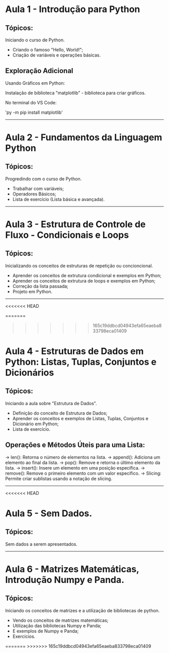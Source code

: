 <h1>Aula 1 - Introdução para Python</h1>

<h2>Tópicos:</h2>

Iniciando o curso de Python.

<ul>
    <li>Criando o famoso "Hello, World!";</li>
    <li>Criação de variáveis e operações básicas.</li>
</ul>

<h2>Exploração Adicional</h2>

Usando Gráficos em Python:

Instalação de biblioteca "matplotlib" - biblioteca para criar gráficos.

No terminal do VS Code:

'py -m pip install matplotlib'


<hr>
<h1>Aula 2 - Fundamentos da Linguagem Python</h1>

<h2>Tópicos:</h2>

Progredindo com o curso de Python.

<ul>
    <li>Trabalhar com variáveis;</li>
    <li>Operadores Básicos;</li>
    <li>Lista de exercício (Lista básica e avançada).</li>
</ul>

<hr>
<h1>Aula 3 - Estrutura de Controle de Fluxo - Condicionais e Loops</h1>

<h2>Tópicos:</h2>

Inicializando os conceitos de estruturas de repetição ou concioncional.

<ul>
    <li>Aprender os conceitos de extrutura condicional e exemplos em Python;</li>
    <li>Aprender os conceitos de extrutura de loops e exemplos em Python;</li>
    <li>Correção da lista passada;</li>
    <li>Projeto em Python.</li>
</ul>

<hr>
<<<<<<< HEAD

=======
>>>>>>> 165c19ddbcd04943efa65eaeba833798eca01409
<h1>Aula 4 - Estruturas de Dados em Python: Listas, Tuplas, Conjuntos e Dicionários</h1>

<h2>Tópicos:</h2>

Iniciando a aula sobre "Estrutura de Dados".

<ul>
    <li>Definição do conceito de Estrutura de Dados;</li>
    <li>Aprender os conceitos e exemplos de Listas, Tuplas, Conjuntos e Dicionário em Python;</li>
    <li>Lista de exercício.</li>
</ul>

<h2>Operações e Métodos Úteis para uma Lista:</h2>

   -> len(): Retorna o número de elementos na lista.
   -> append(): Adiciona um elemento ao final da lista.
   -> pop(): Remove e retorna o último elemento da lista.
   -> insert(): Insere um elemento em uma posição específica.
   -> remove(): Remove o primeiro elemento com um valor específico.
   -> Slicing: Permite criar sublistas usando a notação de slicing.

<hr>
<<<<<<< HEAD
<h1>Aula 5 - Sem Dados.</h1>

<h2>Tópicos:</h2>

Sem dados a serem apresentados.

<hr>
<h1>Aula 6 - Matrizes Matemáticas, Introdução Numpy e Panda.</h1>

<h2>Tópicos:</h2>

Iniciando os conceitos de matrizes e a utilização de bibliotecas de python.

<ul>
    <li>Vendo os conceitos de matrizes matemáticas;</li>
    <li>Utilização das bibliotecas Numpy e Panda;</li>
    <li>E exemplos de Numpy e Panda;</li>
    <li>Exercícios.</li>
</ul>
=======
>>>>>>> 165c19ddbcd04943efa65eaeba833798eca01409
